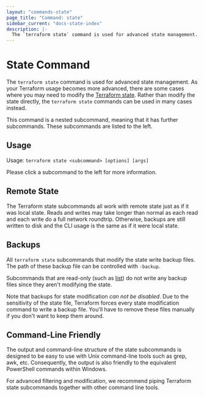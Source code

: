 ```yaml
---
layout: "commands-state"
page_title: "Command: state"
sidebar_current: "docs-state-index"
description: |-
  The `terraform state` command is used for advanced state management.
---
```


# State Command

The `terraform state` command is used for advanced state management.
As your Terraform usage becomes more advanced, there are some cases where
you may need to modify the [Terraform state](/docs/state/index.html).
Rather than modify the state directly, the `terraform state` commands can
be used in many cases instead.

This command is a nested subcommand, meaning that it has further subcommands.
These subcommands are listed to the left.

## Usage

Usage: `terraform state <subcommand> [options] [args]`

Please click a subcommand to the left for more information.

## Remote State

The Terraform state subcommands all work with remote state just as if it
was local state. Reads and writes may take longer than normal as each read
and each write do a full network roundtrip. Otherwise, backups are still
written to disk and the CLI usage is the same as if it were local state.

## Backups

All `terraform state` subcommands that modify the state write backup
files. The path of these backup file can be controlled with `-backup`.

Subcommands that are read-only (such as [list](/docs/commands/state/list.html))
do not write any backup files since they aren't modifying the state.

Note that backups for state modification _can not be disabled_. Due to
the sensitivity of the state file, Terraform forces every state modification
command to write a backup file. You'll have to remove these files manually
if you don't want to keep them around.

## Command-Line Friendly

The output and command-line structure of the state subcommands is
designed to be easy to use with Unix command-line tools such as grep, awk,
etc. Consequently, the output is also friendly to the equivalent PowerShell
commands within Windows.

For advanced filtering and modification, we recommend piping Terraform
state subcommands together with other command line tools.
